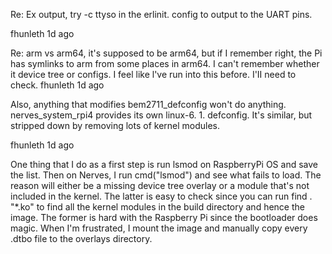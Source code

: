 Re: Ex output, try -c ttyso in the erlinit. config to output to the UART pins.

fhunleth 1d ago

Re: arm vs arm64, it's supposed to be arm64, but if I remember right, the Pi has symlinks to arm from some places in arm64. I can't remember whether it device tree or configs. I feel like l've run into this before. I'II need to check. fhunleth 1d ago

Also, anything that modifies bem2711_defconfig won't do anything. nerves_system_rpi4 provides its own linux-6. 1. defconfig. It's similar, but stripped down by removing lots of kernel modules.

fhunleth 1d ago

One thing that I do as a first step is run lsmod on RaspberryPi OS  and save the list. Then on Nerves, I run cmd("lsmod") and see what fails to load. The reason will either be a missing device tree overlay or a module that's not included in the kernel. The latter is easy to check since you can run find . "\*.ko" to find all the kernel modules in the build directory and hence the image. The former is hard with the Raspberry Pi since the bootloader does magic. When I'm frustrated, I mount the image and manually copy every .dtbo file to the overlays directory.


